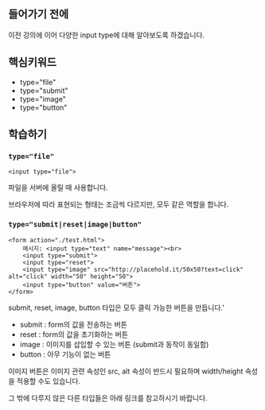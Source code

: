 
## 들어가기 전에
이전 강의에 이어 다양한 input type에 대해 알아보도록 하겠습니다.

## 핵심키워드
+ type="file"
+ type="submit"
+ type="image"
+ type="button"

## 학습하기

### ``` type="file" ```

``` <input type="file"> ```

파일을 서버에 올릴 때 사용합니다.

브라우저에 따라 표현되는 형태는 조금씩 다르지만, 모두 같은 역할을 합니다.

### ``` type="submit|reset|image|button"  ```


```
<form action="./test.html">
    메시지: <input type="text" name="message"><br>
    <input type="submit">
    <input type="reset">
    <input type="image" src="http://placehold.it/50x50?text=click" alt="click" width="50" height="50">
    <input type="button" value="버튼">
</form>
```

submit, reset, image, button 타입은 모두 클릭 가능한 버튼을 만듭니다.'

+ submit : form의 값을 전송하는 버튼
+ reset : form의 값을 초기화하는 버튼
+ image : 이미지를 삽입할 수 있는 버튼 (submit과 동작이 동일함)
+ button : 아무 기능이 없는 버튼

이미지 버튼은 이미지 관련 속성인 src, alt 속성이 반드시 필요하며 width/height 속성을 적용할 수도 있습니다.

그 밖에 다루지 않은 다른 타입들은 아래 링크를 참고하시기 바랍니다.







